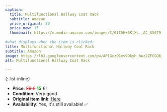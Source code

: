 ```yaml
---
caption:
  title: Multifunctional Hallway Coat Rack
  subtitle: Amazon
  price_original: 39
  price_new: 15
  thumbnail: https://m.media-amazon.com/images/I/61I5H+6KlXL._AC_SX679_.jpg
  
#what displays when the item is clicked:
title: Multifunctional Hallway Coat Rack
subtitle: Amazon
image: https://lh3.googleusercontent.com/pw/AP1GczO1ev9OkyH_huz2ZFCGQ6jOccOOKMaTe7jlMh-0NkBopvMkBr5Gzmf90p7a4PnhBn_Ay1-R0aZkGKr8FL6yn_C9tJGrLG4CK96TTkdOzOa_aEvzgolY0aJ36LBphfBvIj0poTIb8TjLuKL6Wqk_WDNhAw=w1220-h1626-s-no-gm?authuser=0
alt: Multifunctional Hallway Coat Rack

---
```

{:.list-inline} 
- **Price**: <span style="color:red"><del>39 €</del></span> <span style="color:green">**15**</span> €!
- **Condition**: Very good
- **Original item link**: [Here](https://www.amazon.de/dp/B07Z1R4MR2?psc=1&ref=ppx_yo2ov_dt_b_product_details)
- **Availability**: Yes, it's still available! ✅
